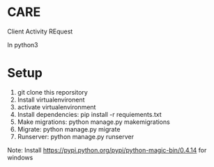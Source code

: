 # CARE
Client Activity REquest

In python3

# Setup

1. git clone this reporsitory  
2. Install virtualenvironent  
3. activate virtualenvironment  
4. Install dependencies: pip install -r requiements.txt  
5. Make migrations:  python manage.py makemigrations
6. Migrate: python manage.py migrate
7. Runserver: python manage.py runserver

Note: Install https://pypi.python.org/pypi/python-magic-bin/0.4.14 for windows
